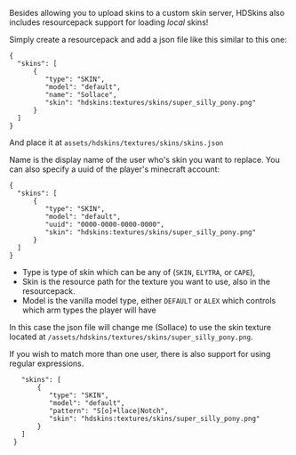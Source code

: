 Besides allowing you to upload skins to a custom skin server, HDSkins also includes resourcepack support for loading _local_ skins!

Simply create a resourcepack and add a json file like this similar to this one:

```
{
  "skins": [
      {
         "type": "SKIN",
         "model": "default",
         "name": "Sollace",
         "skin": "hdskins:textures/skins/super_silly_pony.png"
      }
  ]
}
```
And place it at `assets/hdskins/textures/skins/skins.json`

Name is the display name of the user who's skin you want to replace. You can also specify a uuid of the player's minecraft account:

```
{
  "skins": [
      {
         "type": "SKIN",
         "model": "default",
         "uuid": "0000-0000-0000-0000",
         "skin": "hdskins:textures/skins/super_silly_pony.png"
      }
  ]
}
```

- Type is type of skin which can be any of (`SKIN`, `ELYTRA`, or `CAPE`), 
- Skin is the resource path for the texture you want to use, also in the resourcepack.
- Model is the vanilla model type, either `DEFAULT` or `ALEX` which controls which arm types the player will have

In this case the json file will change me (Sollace) to use the skin texture located at `/assets/hdskins/textures/skins/super_silly_pony.png`.


If you wish to match more than one user, there is also support for using regular expressions.

```{
   "skins": [
       {
          "type": "SKIN",
          "model": "default",
          "pattern": "S[o]+llace|Notch",
          "skin": "hdskins:textures/skins/super_silly_pony.png"
       }
   ]
 }
```